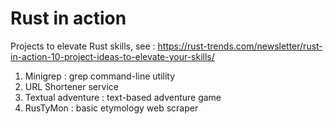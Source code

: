 # Rust in action
Projects to elevate Rust skills, see : https://rust-trends.com/newsletter/rust-in-action-10-project-ideas-to-elevate-your-skills/

1. Minigrep : grep command-line utility
2. URL Shortener service
3. Textual adventure : text-based adventure game
4. RusTyMon : basic etymology web scraper
